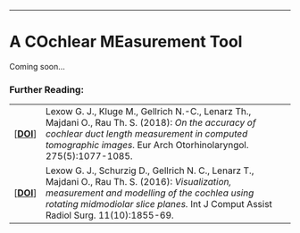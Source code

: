 

- - - 

# A COchlear MEasurement Tool

Coming soon...


 
### Further Reading:

|    |      |
|----|------| 
| \[[**DOI**](https://doi.org/10.1007/s00405-018-4930-7)\] | Lexow G. J., Kluge M., Gellrich N.-C., Lenarz Th., Majdani O., Rau Th. S. (2018): _On the accuracy of cochlear duct length measurement in computed tomographic images_. Eur Arch Otorhinolaryngol. 275(5):1077-1085.|
| \[[**DOI**](https://doi.org/10.1007/s11548-016-1374-7)\] | Lexow G. J., Schurzig D., Gellrich N. C., Lenarz T., Majdani O., Rau Th. S. (2016): _Visualization, measurement and modelling of the cochlea using rotating midmodiolar slice planes._ Int J Comput Assist Radiol Surg. 11(10):1855-69. |
   
      
